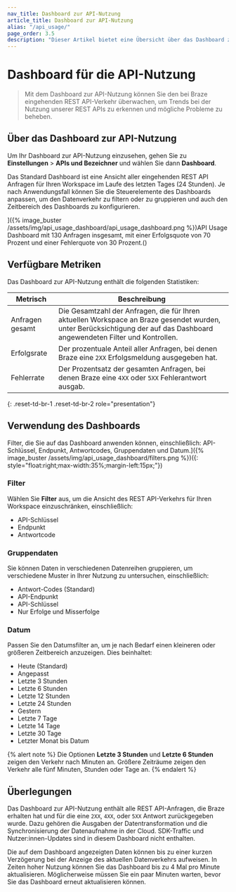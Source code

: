 ```yaml
---
nav_title: Dashboard zur API-Nutzung
article_title: Dashboard zur API-Nutzung
alias: "/api_usage/"
page_order: 3.5
description: "Dieser Artikel bietet eine Übersicht über das Dashboard zur API-Nutzung."
---
```


# Dashboard für die API-Nutzung

> Mit dem Dashboard zur API-Nutzung können Sie den bei Braze eingehenden REST API-Verkehr überwachen, um Trends bei der Nutzung unserer REST APIs zu erkennen und mögliche Probleme zu beheben.

## Über das Dashboard zur API-Nutzung

Um Ihr Dashboard zur API-Nutzung einzusehen, gehen Sie zu **Einstellungen** > **APIs und Bezeichner** und wählen Sie dann **Dashboard**.

Das Standard Dashboard ist eine Ansicht aller eingehenden REST API Anfragen für Ihren Workspace im Laufe des letzten Tages (24 Stunden). Je nach Anwendungsfall können Sie die Steuerelemente des Dashboards anpassen, um den Datenverkehr zu filtern oder zu gruppieren und auch den Zeitbereich des Dashboards zu konfigurieren.

]({% image_buster /assets/img/api_usage_dashboard/api_usage_dashboard.png %})API Usage Dashboard mit 130 Anfragen insgesamt, mit einer Erfolgsquote von 70 Prozent und einer Fehlerquote von 30 Prozent.()

## Verfügbare Metriken

Das Dashboard zur API-Nutzung enthält die folgenden Statistiken:

| Metrisch         | Beschreibung |
|----------------|-------------|
| Anfragen gesamt | Die Gesamtzahl der Anfragen, die für Ihren aktuellen Workspace an Braze gesendet wurden, unter Berücksichtigung der auf das Dashboard angewendeten Filter und Kontrollen. |
| Erfolgsrate   | Der prozentuale Anteil aller Anfragen, bei denen Braze eine `2XX` Erfolgsmeldung ausgegeben hat. |
| Fehlerrate     | Der Prozentsatz der gesamten Anfragen, bei denen Braze eine `4XX` oder `5XX` Fehlerantwort ausgab. |
{: .reset-td-br-1 .reset-td-br-2 role="presentation"}

## Verwendung des Dashboards

Filter, die Sie auf das Dashboard anwenden können, einschließlich: API-Schlüssel, Endpunkt, Antwortcodes, Gruppendaten und Datum.]({% image_buster /assets/img/api_usage_dashboard/filters.png %})({: style="float:right;max-width:35%;margin-left:15px;"})

### Filter

Wählen Sie **Filter** aus, um die Ansicht des REST API-Verkehrs für Ihren Workspace einzuschränken, einschließlich:

- API-Schlüssel
- Endpunkt
- Antwortcode

### Gruppendaten

Sie können Daten in verschiedenen Datenreihen gruppieren, um verschiedene Muster in Ihrer Nutzung zu untersuchen, einschließlich:

- Antwort-Codes (Standard)
- API-Endpunkt
- API-Schlüssel
- Nur Erfolge und Misserfolge

### Datum

Passen Sie den Datumsfilter an, um je nach Bedarf einen kleineren oder größeren Zeitbereich anzuzeigen. Dies beinhaltet:

- Heute (Standard)
- Angepasst
- Letzte 3 Stunden
- Letzte 6 Stunden
- Letzte 12 Stunden
- Letzte 24 Stunden
- Gestern
- Letzte 7 Tage
- Letzte 14 Tage
- Letzte 30 Tage
- Letzter Monat bis Datum

{% alert note %}
Die Optionen **Letzte 3 Stunden** und **Letzte 6 Stunden** zeigen den Verkehr nach Minuten an. Größere Zeiträume zeigen den Verkehr alle fünf Minuten, Stunden oder Tage an.
{% endalert %}

## Überlegungen

Das Dashboard zur API-Nutzung enthält alle REST API-Anfragen, die Braze erhalten hat und für die eine `2XX`, `4XX`, oder `5XX` Antwort zurückgegeben wurde. Dazu gehören die Ausgaben der Datentransformation und die Synchronisierung der Datenaufnahme in der Cloud. SDK-Traffic und Nutzer:innen-Updates sind in diesem Dashboard nicht enthalten.

Die auf dem Dashboard angezeigten Daten können bis zu einer kurzen Verzögerung bei der Anzeige des aktuellen Datenverkehrs aufweisen. In Zeiten hoher Nutzung können Sie das Dashboard bis zu 4 Mal pro Minute aktualisieren. Möglicherweise müssen Sie ein paar Minuten warten, bevor Sie das Dashboard erneut aktualisieren können.

